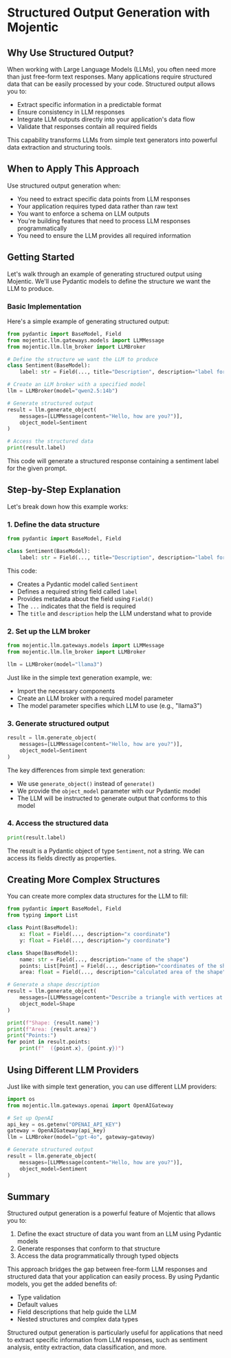 # Structured Output Generation with Mojentic

## Why Use Structured Output?

When working with Large Language Models (LLMs), you often need more than just free-form text responses. Many applications require structured data that can be easily processed by your code. Structured output allows you to:

- Extract specific information in a predictable format
- Ensure consistency in LLM responses
- Integrate LLM outputs directly into your application's data flow
- Validate that responses contain all required fields

This capability transforms LLMs from simple text generators into powerful data extraction and structuring tools.

## When to Apply This Approach

Use structured output generation when:
- You need to extract specific data points from LLM responses
- Your application requires typed data rather than raw text
- You want to enforce a schema on LLM outputs
- You're building features that need to process LLM responses programmatically
- You need to ensure the LLM provides all required information

## Getting Started

Let's walk through an example of generating structured output using Mojentic. We'll use Pydantic models to define the structure we want the LLM to produce.

### Basic Implementation

Here's a simple example of generating structured output:

```python
from pydantic import BaseModel, Field
from mojentic.llm.gateways.models import LLMMessage
from mojentic.llm.llm_broker import LLMBroker

# Define the structure we want the LLM to produce
class Sentiment(BaseModel):
    label: str = Field(..., title="Description", description="label for the sentiment")

# Create an LLM broker with a specified model
llm = LLMBroker(model="qwen2.5:14b")

# Generate structured output
result = llm.generate_object(
    messages=[LLMMessage(content="Hello, how are you?")], 
    object_model=Sentiment
)

# Access the structured data
print(result.label)
```

This code will generate a structured response containing a sentiment label for the given prompt.

## Step-by-Step Explanation

Let's break down how this example works:

### 1. Define the data structure

```python
from pydantic import BaseModel, Field

class Sentiment(BaseModel):
    label: str = Field(..., title="Description", description="label for the sentiment")
```

This code:
- Creates a Pydantic model called `Sentiment`
- Defines a required string field called `label`
- Provides metadata about the field using `Field()`
- The `...` indicates that the field is required
- The `title` and `description` help the LLM understand what to provide

### 2. Set up the LLM broker

```python
from mojentic.llm.gateways.models import LLMMessage
from mojentic.llm.llm_broker import LLMBroker

llm = LLMBroker(model="llama3")
```

Just like in the simple text generation example, we:
- Import the necessary components
- Create an LLM broker with a required model parameter
- The model parameter specifies which LLM to use (e.g., "llama3")

### 3. Generate structured output

```python
result = llm.generate_object(
    messages=[LLMMessage(content="Hello, how are you?")], 
    object_model=Sentiment
)
```

The key differences from simple text generation:
- We use `generate_object()` instead of `generate()`
- We provide the `object_model` parameter with our Pydantic model
- The LLM will be instructed to generate output that conforms to this model

### 4. Access the structured data

```python
print(result.label)
```

The result is a Pydantic object of type `Sentiment`, not a string. We can access its fields directly as properties.

## Creating More Complex Structures

You can create more complex data structures for the LLM to fill:

```python
from pydantic import BaseModel, Field
from typing import List

class Point(BaseModel):
    x: float = Field(..., description="x coordinate")
    y: float = Field(..., description="y coordinate")

class Shape(BaseModel):
    name: str = Field(..., description="name of the shape")
    points: List[Point] = Field(..., description="coordinates of the shape's vertices")
    area: float = Field(..., description="calculated area of the shape")

# Generate a shape description
result = llm.generate_object(
    messages=[LLMMessage(content="Describe a triangle with vertices at (0,0), (1,0), and (0,1)")], 
    object_model=Shape
)

print(f"Shape: {result.name}")
print(f"Area: {result.area}")
print("Points:")
for point in result.points:
    print(f"  ({point.x}, {point.y})")
```

## Using Different LLM Providers

Just like with simple text generation, you can use different LLM providers:

```python
import os
from mojentic.llm.gateways.openai import OpenAIGateway

# Set up OpenAI
api_key = os.getenv("OPENAI_API_KEY")
gateway = OpenAIGateway(api_key)
llm = LLMBroker(model="gpt-4o", gateway=gateway)

# Generate structured output
result = llm.generate_object(
    messages=[LLMMessage(content="Hello, how are you?")], 
    object_model=Sentiment
)
```

## Summary

Structured output generation is a powerful feature of Mojentic that allows you to:

1. Define the exact structure of data you want from an LLM using Pydantic models
2. Generate responses that conform to that structure
3. Access the data programmatically through typed objects

This approach bridges the gap between free-form LLM responses and structured data that your application can easily process. By using Pydantic models, you get the added benefits of:

- Type validation
- Default values
- Field descriptions that help guide the LLM
- Nested structures and complex data types

Structured output generation is particularly useful for applications that need to extract specific information from LLM responses, such as sentiment analysis, entity extraction, data classification, and more.
